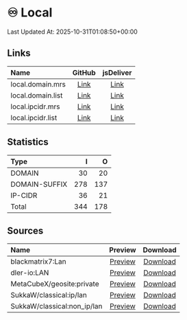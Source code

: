 # ♾️ Local

Last Updated At: 2025-10-31T01:08:50+00:00

## Links

| Name              |                                            GitHub                                            |                                       jsDeliver                                        |
| :---------------- | :------------------------------------------------------------------------------------------: | :------------------------------------------------------------------------------------: |
| local.domain.mrs  | [Link](https://raw.githubusercontent.com/liblaf/route-rules/mihomo/mihomo/local.domain.mrs)  | [Link](https://cdn.jsdelivr.net/gh/liblaf/route-rules@mihomo/mihomo/local.domain.mrs)  |
| local.domain.list | [Link](https://raw.githubusercontent.com/liblaf/route-rules/mihomo/mihomo/local.domain.list) | [Link](https://cdn.jsdelivr.net/gh/liblaf/route-rules@mihomo/mihomo/local.domain.list) |
| local.ipcidr.mrs  | [Link](https://raw.githubusercontent.com/liblaf/route-rules/mihomo/mihomo/local.ipcidr.mrs)  | [Link](https://cdn.jsdelivr.net/gh/liblaf/route-rules@mihomo/mihomo/local.ipcidr.mrs)  |
| local.ipcidr.list | [Link](https://raw.githubusercontent.com/liblaf/route-rules/mihomo/mihomo/local.ipcidr.list) | [Link](https://cdn.jsdelivr.net/gh/liblaf/route-rules@mihomo/mihomo/local.ipcidr.list) |

## Statistics

| Type          |   I |   O |
| :------------ | --: | --: |
| DOMAIN        |  30 |  20 |
| DOMAIN-SUFFIX | 278 | 137 |
| IP-CIDR       |  36 |  21 |
| Total         | 344 | 178 |

## Sources

| Name                        |                                          Preview                                          |                                                 Download                                                  |
| :-------------------------- | :---------------------------------------------------------------------------------------: | :-------------------------------------------------------------------------------------------------------: |
| blackmatrix7:Lan            |   [Preview](https://github.com/blackmatrix7/ios_rule_script/tree/master/rule/Clash/Lan)   | [Download](https://raw.githubusercontent.com/blackmatrix7/ios_rule_script/master/rule/Clash/Lan/Lan.list) |
| dler-io:LAN                 |       [Preview](https://github.com/dler-io/Rules/blob/main/Clash/Provider/LAN.yaml)       |         [Download](https://raw.githubusercontent.com/dler-io/Rules/main/Clash/Provider/LAN.yaml)          |
| MetaCubeX/geosite:private   | [Preview](https://github.com/MetaCubeX/meta-rules-dat/blob/meta/geo/geosite/private.yaml) |   [Download](https://raw.githubusercontent.com/MetaCubeX/meta-rules-dat/meta/geo/geosite/private.yaml)    |
| SukkaW/classical:ip/lan     |                    [Preview](https://ruleset.skk.moe/Clash/ip/lan.txt)                    |                           [Download](https://ruleset.skk.moe/Clash/ip/lan.txt)                            |
| SukkaW/classical:non_ip/lan |                  [Preview](https://ruleset.skk.moe/Clash/non_ip/lan.txt)                  |                         [Download](https://ruleset.skk.moe/Clash/non_ip/lan.txt)                          |
